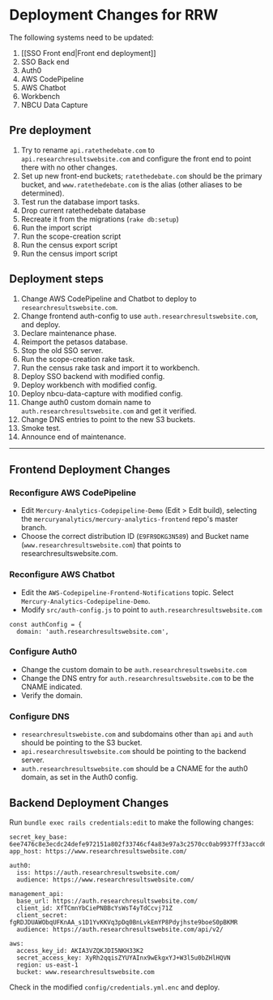 # Deployment Changes for RRW

The following systems need to be updated:
1. [[SSO Front end|Front end deployment]]
2. SSO Back end
3. Auth0
4. AWS CodePipeline
5. AWS Chatbot
6. Workbench
7. NBCU Data Capture

## Pre deployment
1. Try to rename `api.ratethedebate.com` to `api.researchresultswebsite.com` and configure the front end to point there with no other changes.
2. Set up new front-end buckets; `ratethedebate.com` should be the primary bucket, and `www.ratethedebate.com` is the alias (other aliases to be determined).
3. Test run the database import tasks.
  1. Drop current ratethedebate database
  2. Recreate it from the migrations (`rake db:setup`)
  3. Run the import script
  4. Run the scope-creation script
  5. Run the census export script
  6. Run the census import script

## Deployment steps
1. Change AWS CodePipeline and Chatbot to deploy to `researchresultswebsite.com`.
2. Change frontend auth-config to use `auth.researchresultswebsite.com`, and deploy.
3. Declare maintenance phase.
4. Reimport the petasos database.
5. Stop the old SSO server.
6. Run the scope-creation rake task.
7. Run the census rake task and import it to workbench.
8. Deploy SSO backend with modified config.
9. Deploy workbench with modified config.
10. Deploy nbcu-data-capture with modified config.
11. Change auth0 custom domain name to `auth.researchresultswebsite.com` and get it verified.
12. Change DNS entries to point to the new S3 buckets.
13. Smoke test.
14. Announce end of maintenance.

---

## Frontend Deployment Changes

### Reconfigure AWS CodePipeline

* Edit `Mercury-Analytics-Codepipeline-Demo` (Edit > Edit build), selecting the `mercuryanalytics/mercury-analytics-frontend` repo's master branch.
* Choose the correct distribution ID (`E9FR9DKG3N589`) and Bucket name (`www.researchresultswebsite.com`) that points to researchresultswebsite.com.

### Reconfigure AWS Chatbot
* Edit the `AWS-Codepipeline-Frontend-Notifications` topic. Select `Mercury-Analytics-Codepipeline-Demo`.
* Modify `src/auth-config.js` to point to `auth.researchresultswebsite.com`
```
const authConfig = {
  domain: 'auth.researchresultswebsite.com',
```

### Configure Auth0
* Change the custom domain to be `auth.researchresultswebsite.com`
* Change the DNS entry for `auth.researchresultswebsite.com` to be the CNAME indicated.
* Verify the domain.

### Configure DNS
* `researchresultswebiste.com` and subdomains other than `api` and `auth` should be pointing to the S3 bucket.
* `api.researchresultswebsite.com` should be pointing to the backend server.
* `auth.researchresultswebsite.com` should be a CNAME for the auth0 domain, as set in the Auth0 config.

## Backend Deployment Changes

Run `bundle exec rails credentials:edit` to make the following changes:

```
secret_key_base: 6ee7476c8e3ecdc24defe972151a802f33746cf4a83e97a3c2570cc0ab9937ff33accd63d724bbc431bf7fc44d4d62e9a2e0fc2c31773409ecb64f2b549f7b34
app_host: https://www.researchresultswebsite.com/

auth0:
  iss: https://auth.researchresultswebsite.com/
  audience: https://www.researchresultswebsite.com/
    
management_api:
  base_url: https://auth.researchresultswebsite.com/
  client_id: XfTCmnYbCiePNBBcYsWsT4yTdCcvj71Z
  client_secret: fgRDJDUAWObqUFKnAA_s1D1YvKKVq3pDq0BnLvkEmYP8Pdyjhste9boeS0pBKMR
  audience: https://auth.researchresultswebsite.com/api/v2/
    
aws:
  access_key_id: AKIA3VZQKJDI5NKH33K2
  secret_access_key: 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
  region: us-east-1
  bucket: www.researchresultswebsite.com
```

Check in the modified `config/credentials.yml.enc` and deploy.